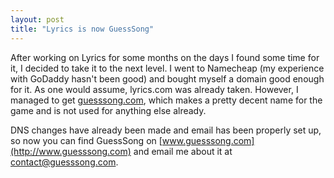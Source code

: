 ```yaml
---
layout: post
title: "Lyrics is now GuessSong"
---
```


After working on Lyrics for some months on the days I found some time for it, I
decided to take it to the next level. I went to Namecheap (my experience with
GoDaddy hasn't been good) and bought myself a domain good enough for it. As one
would assume, lyrics.com was already taken. However, I managed to get
[guesssong.com](http://www.guesssong.com), which makes a pretty decent name for
the game and is not used for anything else already.

DNS changes have already been made and email has been properly set up, so now
you can find GuessSong on [www.guesssong.com](http://www.guesssong.com) and
email me about it at [contact@guesssong.com](mailto:contact@guesssong.com).
